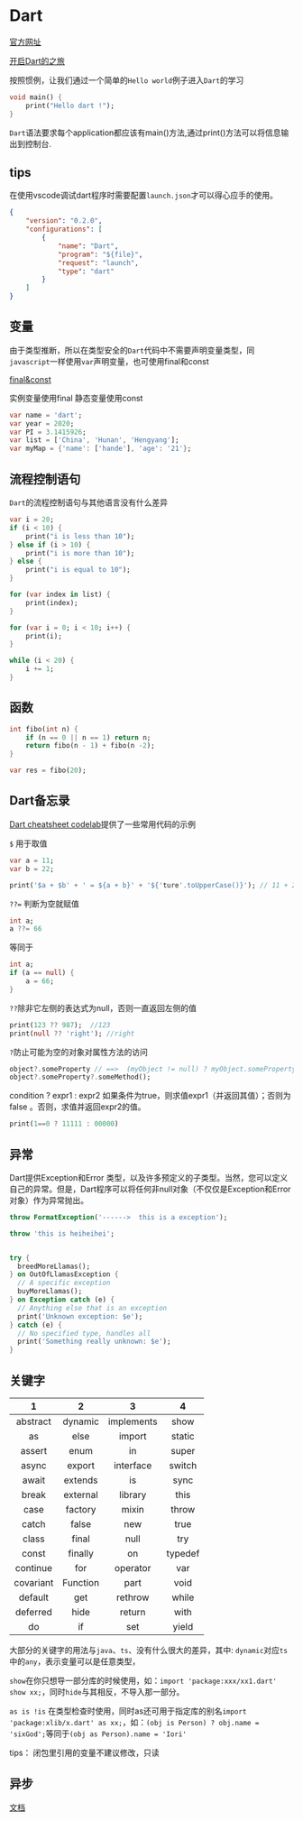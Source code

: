 # Dart

[官方网址](https://dart.dev/samples)

[开启Dart的之旅](https://dart.dev/guides/language/language-tour)

按照惯例，让我们通过一个简单的`Hello world`例子进入`Dart`的学习

```dart
void main() {
    print("Hello dart !");
}
```

`Dart`语法要求每个application都应该有main()方法,通过print()方法可以将信息输出到控制台.

## tips

在使用vscode调试dart程序时需要配置`launch.json`才可以得心应手的使用。

```json
{
    "version": "0.2.0",
    "configurations": [
        {
            "name": "Dart",
            "program": "${file}",
            "request": "launch",
            "type": "dart"
        }
    ]
}
```

## 变量

由于类型推断，所以在类型安全的`Dart`代码中不需要声明变量类型，同`javascript`一样使用`var`声明变量，也可使用final和const

[final&const](https://dart.dev/guides/language/language-tour#final-and-const)

实例变量使用final
静态变量使用const

```dart
var name = 'dart';
var year = 2020;
var PI = 3.1415926;
var list = ['China', 'Hunan', 'Hengyang'];
var myMap = {'name': ['hande'], 'age': '21'};
```

## 流程控制语句

`Dart`的流程控制语句与其他语言没有什么差异

```dart
var i = 20;
if (i < 10) {
    print("i is less than 10");
} else if (i > 10) {
    print("i is more than 10");
} else {
    print("i is equal to 10");
}

for (var index in list) {
    print(index);
}

for (var i = 0; i < 10; i++) {
    print(i);
}

while (i < 20) {
    i += 1;
}
```

## 函数

```dart
int fibo(int n) {
    if (n == 0 || n == 1) return n;
    return fibo(n - 1) + fibo(n -2);
}

var res = fibo(20);
```

## Dart备忘录

[Dart cheatsheet codelab](https://dart.dev/codelabs/dart-cheatsheet)提供了一些常用代码的示例

`$` 用于取值

```dart
var a = 11;
var b = 22;

print('$a + $b' + ' = ${a + b}' + '${'ture'.toUpperCase()}'); // 11 + 22 = 33 TRUE
```

`??=` 判断为空就赋值

```dart
int a;
a ??= 66
```

等同于

```dart
int a;
if (a == null) {
    a = 66;
}
```

`??`除非它左侧的表达式为null，否则一直返回左侧的值

```dart
print(123 ?? 987);  //123
print(null ?? 'right'); //right
```

`?`防止可能为空的对象对属性方法的访问

```dart
object?.someProperty // ==>  (myObject != null) ? myObject.someProperty : null
object?.someProperty?.someMethod();
```

condition ? expr1 : expr2
如果条件为true，则求值expr1（并返回其值）；否则为false 。否则，求值并返回expr2的值。

```dart
print(1==0 ? 11111 : 00000)
```

## 异常

Dart提供Exception和Error 类型，以及许多预定义的子类型。当然，您可以定义自己的异常。但是，Dart程序可以将任何非null对象（不仅仅是Exception和Error对象）作为异常抛出。

```dart
throw FormatException('------>  this is a exception');

throw 'this is heiheihei';


try {
  breedMoreLlamas();
} on OutOfLlamasException {
  // A specific exception
  buyMoreLlamas();
} on Exception catch (e) {
  // Anything else that is an exception
  print('Unknown exception: $e');
} catch (e) {
  // No specified type, handles all
  print('Something really unknown: $e');
}

```

## 关键字

|1|2|3|4|
:--:|:--:|:--:| :--:
abstract|dynamic|implements|show|
as   | else |import | static
assert|enum|in|super
async|export |interface |switch
await|extends|is|sync
break|external|library|this
case|factory |mixin|throw
catch|false|new|true
class|final|null|try
const|finally|on |typedef
continue|for|operator |var
covariant |Function |part|void
default|get |rethrow|while
deferred |hide |return |with
do|if|set |yield

大部分的关键字的用法与`java`、`ts`、没有什么很大的差异，其中:
`dynamic`对应`ts`中的`any`，表示变量可以是任意类型，

`show`在你只想导一部分库的时候使用，如：`import 'package:xxx/xx1.dart' show xx;`，同时`hide`与其相反，不导入那一部分。

`as is !is` 在类型检查时使用，同时as还可用于指定库的别名`import 'package:xlib/x.dart' as xx;`，如：`(obj is Person) ? obj.name = 'sixGod';`等同于`(obj as Person).name = 'Iori'`

tips：
闭包里引用的变量不建议修改，只读

## 异步

[文档](https://dart.dev/guides/language/language-tour#asynchrony-support)
